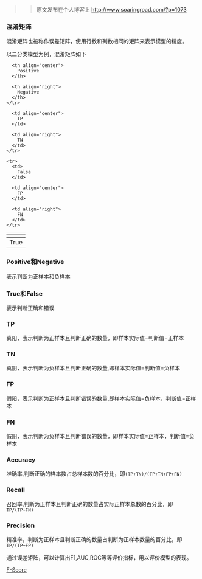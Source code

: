 >> 原文发布在个人博客上 http://www.soaringroad.com/?p=1073

### 混淆矩阵

混淆矩阵也被称作误差矩阵，使用行数和列数相同的矩阵来表示模型的精度。

以二分类模型为例，混淆矩阵如下

<table>
  <thead>
    <tr>
      <th>
      </th>
      
      <th align="center">
        Positive
      </th>
      
      <th align="right">
        Negative
      </th>
    </tr>
  </thead>
  
  <tbody>
    <tr>
      <td>
        True
      </td>
      
      <td align="center">
        TP
      </td>
      
      <td align="right">
        TN
      </td>
    </tr>
    
    <tr>
      <td>
        False
      </td>
      
      <td align="center">
        FP
      </td>
      
      <td align="right">
        FN
      </td>
    </tr>
  </tbody>
</table>

### Positive和Negative

表示判断为正样本和负样本

### True和False

表示判断正确和错误

### TP

真阳，表示判断为正样本且判断正确的数量，即样本实际值=判断值=正样本

### TN

真阴，表示判断为负样本且判断正确的数量,即样本实际值=判断值=负样本

### FP

假阳，表示判断为正样本且判断错误的数量,即样本实际值=负样本，判断值=正样本

### FN

假阴，表示判断为负样本且判断错误的数量，即样本实际值=正样本，判断值=负样本

### Accuracy

准确率,判断正确的样本数占总样本数的百分比，即`(TP+TN)/(TP+TN+FP+FN)`

### Recall

召回率,判断为正样本且判断正确的数量占实际正样本总数的百分比，即`TP/(TP+FN)`

### Precision

精准率，判断为正样本且判断正确的数量占判断为正样本数量的百分比，即`TP/(TP+FP)`

通过误差矩阵，可以计算出F1,AUC,ROC等等评价指标，用以评价模型的表现。

[F-Score][1]

 [1]: http://www.soaringroad.com/?p=1056
